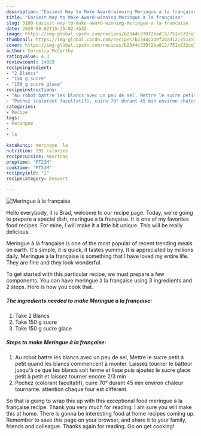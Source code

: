 ```yaml
---
description: "Easiest Way to Make Award-winning Meringue à la française"
title: "Easiest Way to Make Award-winning Meringue à la française"
slug: 3180-easiest-way-to-make-award-winning-meringue-a-la-francaise
date: 2020-08-02T15:35:02.453Z
image: https://img-global.cpcdn.com/recipes/b2344c339f2bad12/751x532cq70/meringue-a-la-francaise-photo-principale-de-la-recette.jpg
thumbnail: https://img-global.cpcdn.com/recipes/b2344c339f2bad12/751x532cq70/meringue-a-la-francaise-photo-principale-de-la-recette.jpg
cover: https://img-global.cpcdn.com/recipes/b2344c339f2bad12/751x532cq70/meringue-a-la-francaise-photo-principale-de-la-recette.jpg
author: Cornelia McCarthy
ratingvalue: 4.3
reviewcount: 14025
recipeingredient:
- "2 Blancs"
- "150 g sucre"
- "150 g sucre glace"
recipeinstructions:
- "Au robot battre les blancs avec un peu de sel, Mettre le sucre petit à petit quand les blancs commencent à monter. Laissez tourner le batteur jusqu&#39;à ce que les blancs soit ferme et lisse puis ajoutez le sucre glace petit à petit et laissez tourner encore 2/3 min"
- "Pochez (colorant facultatif), cuire 70° durant 45 min environ chaleur tournante. attention chaque four est différent."
categories:
- Recipe
tags:
- meringue
- 
- la

katakunci: meringue  la 
nutrition: 291 calories
recipecuisine: American
preptime: "PT23M"
cooktime: "PT53M"
recipeyield: "1"
recipecategory: Dessert

---
```



![Meringue à la française](https://img-global.cpcdn.com/recipes/b2344c339f2bad12/751x532cq70/meringue-a-la-francaise-photo-principale-de-la-recette.jpg)

Hello everybody, it is Brad, welcome to our recipe page. Today, we're going to prepare a special dish, meringue à la française. It is one of my favorites food recipes. For mine, I will make it a little bit unique. This will be really delicious.

Meringue à la française is one of the most popular of recent trending meals on earth. It's simple, it is quick, it tastes yummy. It is appreciated by millions daily. Meringue à la française is something that I have loved my entire life. They are fine and they look wonderful.




To get started with this particular recipe, we must prepare a few components. You can have meringue à la française using 3 ingredients and 2 steps. Here is how you cook that.

<!--inarticleads1-->

##### The ingredients needed to make Meringue à la française:

1. Take 2 Blancs
1. Take 150 g sucre
1. Take 150 g sucre glace




<!--inarticleads2-->

##### Steps to make Meringue à la française:

1. Au robot battre les blancs avec un peu de sel, Mettre le sucre petit à petit quand les blancs commencent à monter. Laissez tourner le batteur jusqu&#39;à ce que les blancs soit ferme et lisse puis ajoutez le sucre glace petit à petit et laissez tourner encore 2/3 min
1. Pochez (colorant facultatif), cuire 70° durant 45 min environ chaleur tournante. attention chaque four est différent.




So that is going to wrap this up with this exceptional food meringue à la française recipe. Thank you very much for reading. I am sure you will make this at home. There is gonna be interesting food at home recipes coming up. Remember to save this page on your browser, and share it to your family, friends and colleague. Thanks again for reading. Go on get cooking!
